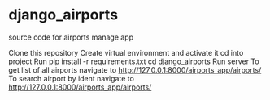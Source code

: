 # django_airports
source code for airports manage app

Clone this repository
Create virtual environment and activate it 
cd into project
Run pip install -r requirements.txt
cd django_airports
Run server
To get list of all airports navigate to http://127.0.0.1:8000/airports_app/airports/
To search airport by ident navigate to http://127.0.0.1:8000/airports_app/airports/<ident>

